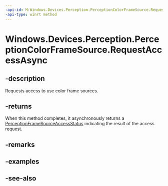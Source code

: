```yaml
---
-api-id: M:Windows.Devices.Perception.PerceptionColorFrameSource.RequestAccessAsync
-api-type: winrt method
---
```


<!-- Method syntax
public Windows.Foundation.IAsyncOperation<Windows.Devices.Perception.PerceptionFrameSourceAccessStatus> RequestAccessAsync()
-->

# Windows.Devices.Perception.PerceptionColorFrameSource.RequestAccessAsync

## -description
Requests access to use color frame sources.

## -returns
When this method completes, it asynchronously returns a [PerceptionFrameSourceAccessStatus](perceptionframesourceaccessstatus.md) indicating the result of the access request.

## -remarks

## -examples

## -see-also
